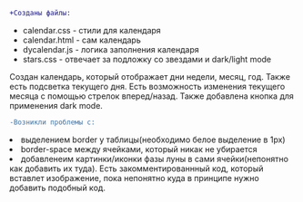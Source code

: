 ```diff
+Созданы файлы:
```
<ul>
  <li>calendar.css - стили для календаря
  <li>calendar.html - сам календарь
  <li>dycalendar.js - логика заполнения календаря
  <li>stars.css - отвечает за подложку со звездами и dark/light mode
</ul>
<p>Создан календарь, который отображает дни недели, месяц, год. Также есть подсветка текущего дня.
Есть возможность изменения текущего месяца с помощью стрелок вперед/назад.
Также добавлена кнопка для применения dark mode.</p>

```diff
-Возникли проблемы с:
```
<li>выделением border у таблицы(необходимо белое выделение в 1px)
<li>border-space между ячейками, который никак не убирается
<li>добавленеим картинки/иконки фазы луны в сами ячейки(непонятно как добавить их туда). Есть закомментированнный код, который вставлет изображение, пока непонятно куда в принципе нужно добавить подобный код.
